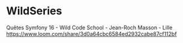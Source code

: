 # WildSeries
Quêtes Symfony 16 - Wild Code School - Jean-Roch Masson - Lille
https://www.loom.com/share/3d0a64cbc6584ed2932cabe87cf112bf 
